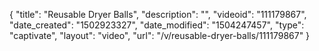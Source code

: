 {
    "title": "Reusable Dryer Balls",
    "description": "",
    "videoid": "111179867",
    "date_created": "1502923327",
    "date_modified": "1504247457",
    "type": "captivate",
    "layout": "video",
    "url": "\/v\/reusable-dryer-balls\/111179867"
}